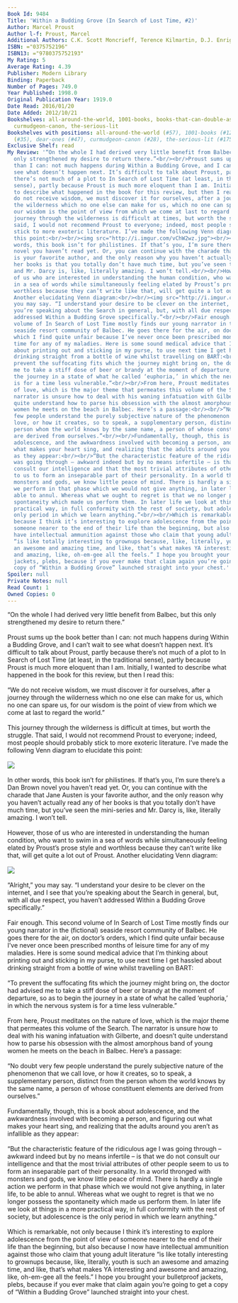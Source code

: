 ```yaml
---
Book Id: 9484
Title: 'Within a Budding Grove (In Search of Lost Time, #2)'
Author: Marcel Proust
Author l-f: Proust, Marcel
Additional Authors: C.K. Scott Moncrieff, Terence Kilmartin, D.J. Enright
ISBN: ="0375752196"
ISBN13: ="9780375752193"
My Rating: 5
Average Rating: 4.39
Publisher: Modern Library
Binding: Paperback
Number of Pages: 749.0
Year Published: 1998.0
Original Publication Year: 1919.0
Date Read: 2016/01/20
Date Added: 2012/10/21
Bookshelves: all-around-the-world, 1001-books, books-that-can-double-as-weapons, dear-ones,
  curmudgeon-canon, the-serious-lit
Bookshelves with positions: all-around-the-world (#57), 1001-books (#127), books-that-can-double-as-weapons
  (#35), dear-ones (#47), curmudgeon-canon (#28), the-serious-lit (#175)
Exclusive Shelf: read
My Review: '“On the whole I had derived very little benefit from Balbec, but this
  only strengthened my desire to return there.”<br/><br/>Proust sums up the book better
  than I can: not much happens during Within a Budding Grove, and I can’t wait to
  see what doesn’t happen next. It’s difficult to talk about Proust, partly because
  there’s not much of a plot to In Search of Lost Time (at least, in the traditional
  sense), partly because Proust is much more eloquent than I am. Initially, I wanted
  to describe what happened in the book for this review, but then I read this:<br/><br/>“We
  do not receive wisdom, we must discover it for ourselves, after a journey through
  the wilderness which no one else can make for us, which no one can spare us, for
  our wisdom is the point of view from which we come at last to regard the world.”<br/><br/>This
  journey through the wilderness is difficult at times, but worth the struggle. That
  said, I would not recommend Proust to everyone; indeed, most people should probably
  stick to more exoteric literature. I’ve made the following Venn diagram to elucidate
  this point:<br/><br/><img src="http://i.imgur.com/vChW2wz.jpg"><br/><br/>In other
  words, this book isn’t for philistines. If that’s you, I’m sure there’s a Dan Brown
  novel you haven’t read yet. Or, you can continue with the charade that Jane Austen
  is your favorite author, and the only reason why you haven’t actually read any of
  her books is that you totally don’t have much time, but you’ve seen the mini-series
  and Mr. Darcy is, like, literally amazing. I won’t tell.<br/><br/>However, those
  of us who are interested in understanding the human condition, who want to swim
  in a sea of words while simultaneously feeling elated by Proust’s prose style and
  worthless because they can’t write like that, will get quite a lot out of Proust.
  Another elucidating Venn diagram:<br/><br/><img src="http://i.imgur.com/OxuJMxS.jpg"><br/><br/>“Alright,”
  you may say. “I understand your desire to be clever on the internet, and I see that
  you’re speaking about the Search in general, but, with all due respect, you haven’t
  addressed Within a Budding Grove specifically.”<br/><br/>Fair enough. This second
  volume of In Search of Lost Time mostly finds our young narrator in the (fictional)
  seaside resort community of Balbec. He goes there for the air, on doctor’s orders,
  which I find quite unfair because I’ve never once been prescribed months of leisure
  time for any of my maladies. Here is some sound medical advice that I’m thinking
  about printing out and sticking in my purse, to use next time I get hassled about
  drinking straight from a bottle of wine whilst travelling on BART:<br/><br/>“To
  prevent the suffocating fits which the journey might bring on, the doctor had advised
  me to take a stiff dose of beer or brandy at the moment of departure, so as to begin
  the journey in a state of what he called ‘euphoria,’ in which the nervous system
  is for a time less vulnerable.”<br/><br/>From here, Proust meditates on the nature
  of love, which is the major theme that permeates this volume of the Search. The
  narrator is unsure how to deal with his waning infatuation with Gilberte, and doesn’t
  quite understand how to parse his obsession with the almost amorphous band of young
  women he meets on the beach in Balbec. Here’s a passage:<br/><br/>“No doubt very
  few people understand the purely subjective nature of the phenomenon that we call
  love, or how it creates, so to speak, a supplementary person, distinct from the
  person whom the world knows by the same name, a person of whose constituent elements
  are derived from ourselves.”<br/><br/>Fundamentally, though, this is a book about
  adolescence, and the awkwardness involved with becoming a person, and figuring out
  what makes your heart sing, and realizing that the adults around you aren’t as infallible
  as they appear:<br/><br/>“But the characteristic feature of the ridiculous age I
  was going through – awkward indeed but by no means infertile – is that we do not
  consult our intelligence and that the most trivial attributes of other people seem
  to us to form an inseparable part of their personality. In a world thronged with
  monsters and gods, we know little peace of mind. There is hardly a single action
  we perform in that phase which we would not give anything, in later life, to be
  able to annul. Whereas what we ought to regret is that we no longer possess the
  spontaneity which made us perform them. In later life we look at things in a more
  practical way, in full conformity with the rest of society, but adolescence is the
  only period in which we learn anything.”<br/><br/>Which is remarkable, not only
  because I think it’s interesting to explore adolescence from the point of view of
  someone nearer to the end of their life than the beginning, but also because I now
  have intellectual ammunition against those who claim that young adult literature
  “is like totally interesting to grownups because, like, literally, youth is such
  an awesome and amazing time, and like, that’s what makes YA interesting and awesome
  and amazing, like, oh-em-gee all the feels.” I hope you brought your bulletproof
  jackets, plebs, because if you ever make that claim again you’re going to get a
  copy of “Within a Budding Grove” launched straight into your chest.'
Spoiler: null
Private Notes: null
Read Count: 1
Owned Copies: 0
---
```


“On the whole I had derived very little benefit from Balbec, but this only strengthened my desire to return there.”<br/><br/>Proust sums up the book better than I can: not much happens during Within a Budding Grove, and I can’t wait to see what doesn’t happen next. It’s difficult to talk about Proust, partly because there’s not much of a plot to In Search of Lost Time (at least, in the traditional sense), partly because Proust is much more eloquent than I am. Initially, I wanted to describe what happened in the book for this review, but then I read this:<br/><br/>“We do not receive wisdom, we must discover it for ourselves, after a journey through the wilderness which no one else can make for us, which no one can spare us, for our wisdom is the point of view from which we come at last to regard the world.”<br/><br/>This journey through the wilderness is difficult at times, but worth the struggle. That said, I would not recommend Proust to everyone; indeed, most people should probably stick to more exoteric literature. I’ve made the following Venn diagram to elucidate this point:<br/><br/><img src="http://i.imgur.com/vChW2wz.jpg"><br/><br/>In other words, this book isn’t for philistines. If that’s you, I’m sure there’s a Dan Brown novel you haven’t read yet. Or, you can continue with the charade that Jane Austen is your favorite author, and the only reason why you haven’t actually read any of her books is that you totally don’t have much time, but you’ve seen the mini-series and Mr. Darcy is, like, literally amazing. I won’t tell.<br/><br/>However, those of us who are interested in understanding the human condition, who want to swim in a sea of words while simultaneously feeling elated by Proust’s prose style and worthless because they can’t write like that, will get quite a lot out of Proust. Another elucidating Venn diagram:<br/><br/><img src="http://i.imgur.com/OxuJMxS.jpg"><br/><br/>“Alright,” you may say. “I understand your desire to be clever on the internet, and I see that you’re speaking about the Search in general, but, with all due respect, you haven’t addressed Within a Budding Grove specifically.”<br/><br/>Fair enough. This second volume of In Search of Lost Time mostly finds our young narrator in the (fictional) seaside resort community of Balbec. He goes there for the air, on doctor’s orders, which I find quite unfair because I’ve never once been prescribed months of leisure time for any of my maladies. Here is some sound medical advice that I’m thinking about printing out and sticking in my purse, to use next time I get hassled about drinking straight from a bottle of wine whilst travelling on BART:<br/><br/>“To prevent the suffocating fits which the journey might bring on, the doctor had advised me to take a stiff dose of beer or brandy at the moment of departure, so as to begin the journey in a state of what he called ‘euphoria,’ in which the nervous system is for a time less vulnerable.”<br/><br/>From here, Proust meditates on the nature of love, which is the major theme that permeates this volume of the Search. The narrator is unsure how to deal with his waning infatuation with Gilberte, and doesn’t quite understand how to parse his obsession with the almost amorphous band of young women he meets on the beach in Balbec. Here’s a passage:<br/><br/>“No doubt very few people understand the purely subjective nature of the phenomenon that we call love, or how it creates, so to speak, a supplementary person, distinct from the person whom the world knows by the same name, a person of whose constituent elements are derived from ourselves.”<br/><br/>Fundamentally, though, this is a book about adolescence, and the awkwardness involved with becoming a person, and figuring out what makes your heart sing, and realizing that the adults around you aren’t as infallible as they appear:<br/><br/>“But the characteristic feature of the ridiculous age I was going through – awkward indeed but by no means infertile – is that we do not consult our intelligence and that the most trivial attributes of other people seem to us to form an inseparable part of their personality. In a world thronged with monsters and gods, we know little peace of mind. There is hardly a single action we perform in that phase which we would not give anything, in later life, to be able to annul. Whereas what we ought to regret is that we no longer possess the spontaneity which made us perform them. In later life we look at things in a more practical way, in full conformity with the rest of society, but adolescence is the only period in which we learn anything.”<br/><br/>Which is remarkable, not only because I think it’s interesting to explore adolescence from the point of view of someone nearer to the end of their life than the beginning, but also because I now have intellectual ammunition against those who claim that young adult literature “is like totally interesting to grownups because, like, literally, youth is such an awesome and amazing time, and like, that’s what makes YA interesting and awesome and amazing, like, oh-em-gee all the feels.” I hope you brought your bulletproof jackets, plebs, because if you ever make that claim again you’re going to get a copy of “Within a Budding Grove” launched straight into your chest.